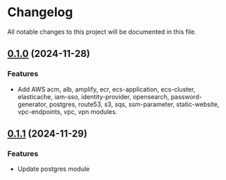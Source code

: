 # Changelog

All notable changes to this project will be documented in this file.

## [0.1.0]() (2024-11-28)
### Features
* Add AWS acm, alb, amplify, ecr, ecs-application, ecs-cluster, elasticache, iam-sso, identity-provider, opensearch, password-generator, postgres, route53, s3, sqs, ssm-parameter, static-website, vpc-endpoints, vpc, vpn modules.

## [0.1.1]() (2024-11-29)
### Features
* Update postgres module
